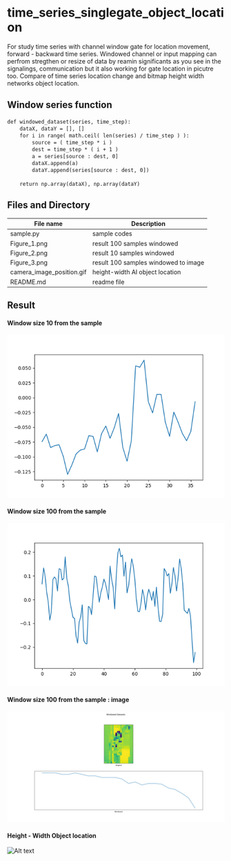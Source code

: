 # time_series_singlegate_object_location
For study time series with channel window gate for location movement, forward - backward time series. Windowed channel or input mapping can perfrom stregthen or resize of data by reamin significants as you see in the signalings, communication but it also working for gate location in picutre too. Compare of time series location change and bitmap height width networks object location.

## Window series function ##

```
def windowed_dataset(series, time_step):
    dataX, dataY = [], []
    for i in range( math.ceil( len(series) / time_step ) ):
        source = ( time_step * i )
        dest = time_step * ( i + 1 )
        a = series[source : dest, 0]
        dataX.append(a)
        dataY.append(series[source : dest, 0])
	
    return np.array(dataX), np.array(dataY)
```

## Files and Directory ##

| File name | Description  |
--- | --- |
| sample.py | sample codes |
| Figure_1.png | result 100 samples windowed |
| Figure_2.png | result 10 samples windowed |
| Figure_3.png | result 100 samples windowed to image |
| camera_image_position.gif | height-width AI object location |
| README.md | readme file |

## Result ##

#### Window size 10 from the sample ####

![Alt text](https://github.com/jkaewprateep/time_series_singlegate_object_location/blob/main/Figure_1.png "Title")

#### Window size 100 from the sample ####

![Alt text](https://github.com/jkaewprateep/time_series_singlegate_object_location/blob/main/Figure_2.png "Title")

#### Window size 100 from the sample : image ####

![Alt text](https://github.com/jkaewprateep/time_series_singlegate_object_location/blob/main/Figure_3.png "Title")

#### Height - Width Object location ####

![Alt text](https://github.com/jkaewprateep/time_series_singlegate_object_location/blob/main/camera_image_position.gif "Title")


